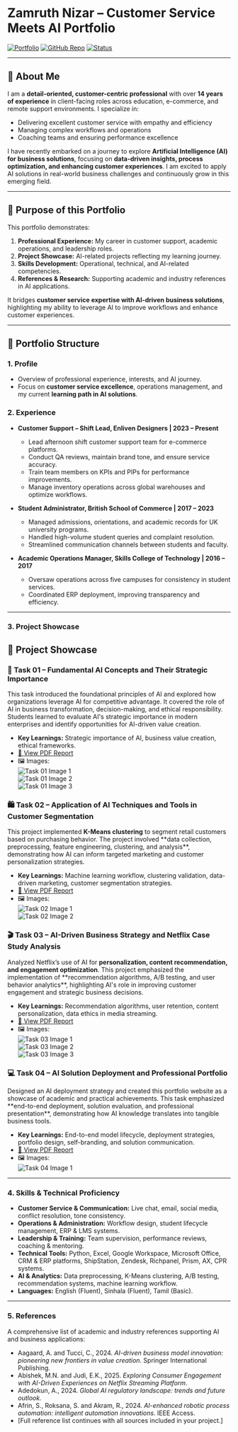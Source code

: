 # Zamruth Nizar – Customer Service Meets AI Portfolio

[![Portfolio](https://img.shields.io/badge/Portfolio-Live-brightgreen)](https://your-portfolio-link.com)
[![GitHub Repo](https://img.shields.io/badge/GitHub-Source-blue)](https://github.com/yourusername/portfolio)
[![Status](https://img.shields.io/badge/Status-Active-yellowgreen)]()

---

## 📝 About Me

I am a **detail-oriented, customer-centric professional** with over **14 years of experience** in client-facing roles across education, e-commerce, and remote support environments. I specialize in:

- Delivering excellent customer service with empathy and efficiency  
- Managing complex workflows and operations  
- Coaching teams and ensuring performance excellence  

I have recently embarked on a journey to explore **Artificial Intelligence (AI) for business solutions**, focusing on **data-driven insights, process optimization, and enhancing customer experiences**. I am excited to apply AI solutions in real-world business challenges and continuously grow in this emerging field.

---

## 🎯 Purpose of this Portfolio

This portfolio demonstrates:

1. **Professional Experience:** My career in customer support, academic operations, and leadership roles.  
2. **Project Showcase:** AI-related projects reflecting my learning journey.  
3. **Skills Development:** Operational, technical, and AI-related competencies.  
4. **References & Research:** Supporting academic and industry references in AI applications.  

It bridges **customer service expertise with AI-driven business solutions**, highlighting my ability to leverage AI to improve workflows and enhance customer experiences.

---

## 💼 Portfolio Structure

### 1. Profile
- Overview of professional experience, interests, and AI journey.  
- Focus on **customer service excellence**, operations management, and my current **learning path in AI solutions**.

### 2. Experience
- **Customer Support – Shift Lead, Enliven Designers | 2023 – Present**  
  - Lead afternoon shift customer support team for e-commerce platforms.  
  - Conduct QA reviews, maintain brand tone, and ensure service accuracy.  
  - Train team members on KPIs and PIPs for performance improvements.  
  - Manage inventory operations across global warehouses and optimize workflows.

- **Student Administrator, British School of Commerce | 2017 – 2023**  
  - Managed admissions, orientations, and academic records for UK university programs.  
  - Handled high-volume student queries and complaint resolution.  
  - Streamlined communication channels between students and faculty.

- **Academic Operations Manager, Skills College of Technology | 2016 – 2017**  
  - Oversaw operations across five campuses for consistency in student services.  
  - Coordinated ERP deployment, improving transparency and efficiency.  

---

### 3. Project Showcase

<section id="projects" class="container">
  <h2>💼 Project Showcase</h2>

  <div class="task">
    <h3>📘 Task 01 – Fundamental AI Concepts and Their Strategic Importance</h3>
    <p>This task introduced the foundational principles of AI and explored how organizations leverage AI for competitive advantage. It covered the role of AI in business transformation, decision-making, and ethical responsibility. Students learned to evaluate AI's strategic importance in modern enterprises and identify opportunities for AI-driven value creation.</p>
    <ul>
      <li><strong>Key Learnings:</strong> Strategic importance of AI, business value creation, ethical frameworks.</li>
      <li><a href="./pdfs/task01_report.pdf">📄 View PDF Report</a></li>
      <li>🖼️ Images:
        <br><img src="./images/task01_1.png" alt="Task 01 Image 1">
        <br><img src="./images/task01_2.png" alt="Task 01 Image 2">
        <br><img src="./images/task01_3.png" alt="Task 01 Image 3">
      </li>
    </ul>
  </div>

  <div class="task">
    <h3>🛍️ Task 02 – Application of AI Techniques and Tools in Customer Segmentation</h3>
    <p>This project implemented <strong>K-Means clustering</strong> to segment retail customers based on purchasing behavior. The project involved **data collection, preprocessing, feature engineering, clustering, and analysis**, demonstrating how AI can inform targeted marketing and customer personalization strategies.</p>
    <ul>
      <li><strong>Key Learnings:</strong> Machine learning workflow, clustering validation, data-driven marketing, customer segmentation strategies.</li>
      <li><a href="./pdfs/task02_report.pdf">📄 View PDF Report</a></li>
      <li>🖼️ Images:
        <br><img src="./images/task02_1.png" alt="Task 02 Image 1">
        <br><img src="./images/task02_2.png" alt="Task 02 Image 2">
      </li>
    </ul>
  </div>

  <div class="task">
    <h3>🎬 Task 03 – AI-Driven Business Strategy and Netflix Case Study Analysis</h3>
    <p>Analyzed Netflix’s use of AI for <strong>personalization, content recommendation, and engagement optimization</strong>. This project emphasized the implementation of **recommendation algorithms, A/B testing, and user behavior analytics**, highlighting AI's role in improving customer engagement and strategic business decisions.</p>
    <ul>
      <li><strong>Key Learnings:</strong> Recommendation algorithms, user retention, content personalization, data ethics in media streaming.</li>
      <li><a href="./pdfs/task03_report.pdf">📄 View PDF Report</a></li>
      <li>🖼️ Images:
        <br><img src="./images/task03_1.png" alt="Task 03 Image 1">
        <br><img src="./images/task03_2.png" alt="Task 03 Image 2">
        <br><img src="./images/task03_3.png" alt="Task 03 Image 3">
      </li>
    </ul>
  </div>

  <div class="task">
    <h3>💻 Task 04 – AI Solution Deployment and Professional Portfolio</h3>
    <p>Designed an AI deployment strategy and created this portfolio website as a showcase of academic and practical achievements. This task emphasized **end-to-end deployment, solution evaluation, and professional presentation**, demonstrating how AI knowledge translates into tangible business tools.</p>
    <ul>
      <li><strong>Key Learnings:</strong> End-to-end model lifecycle, deployment strategies, portfolio design, self-branding, and solution communication.</li>
      <li><a href="./pdfs/task04_report.pdf">📄 View PDF Report</a></li>
      <li>🖼️ Images:
        <br><img src="./images/task04_1.png" alt="Task 04 Image 1">
      </li>
    </ul>
  </div>
</section>

---

### 4. Skills & Technical Proficiency

- **Customer Service & Communication:** Live chat, email, social media, conflict resolution, tone consistency.  
- **Operations & Administration:** Workflow design, student lifecycle management, ERP & LMS systems.  
- **Leadership & Training:** Team supervision, performance reviews, coaching & mentoring.  
- **Technical Tools:** Python, Excel, Google Workspace, Microsoft Office, CRM & ERP platforms, ShipStation, Zendesk, Richpanel, Prism, AX, CPR systems.  
- **AI & Analytics:** Data preprocessing, K-Means clustering, A/B testing, recommendation systems, machine learning workflow.  
- **Languages:** English (Fluent), Sinhala (Fluent), Tamil (Basic).  

---

### 5. References

A comprehensive list of academic and industry references supporting AI and business applications:

- Aagaard, A. and Tucci, C., 2024. *AI-driven business model innovation: pioneering new frontiers in value creation*. Springer International Publishing.  
- Abishek, M.N. and Judi, E.K., 2025. *Exploring Consumer Engagement with AI-Driven Experiences on Netflix Streaming Platform*.  
- Adedokun, A., 2024. *Global AI regulatory landscape: trends and future outlook.*  
- Afrin, S., Roksana, S. and Akram, R., 2024. *AI-enhanced robotic process automation: intelligent automation innovations.* IEEE Access.  
- [Full reference list continues with all sources included in your project.]  

